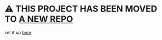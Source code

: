 # :warning: THIS PROJECT HAS BEEN MOVED TO [A NEW REPO](https://github.com/Marviuz/obs-yt-player)

set it up [here](https://obs-yt-player.vercel.app/)
